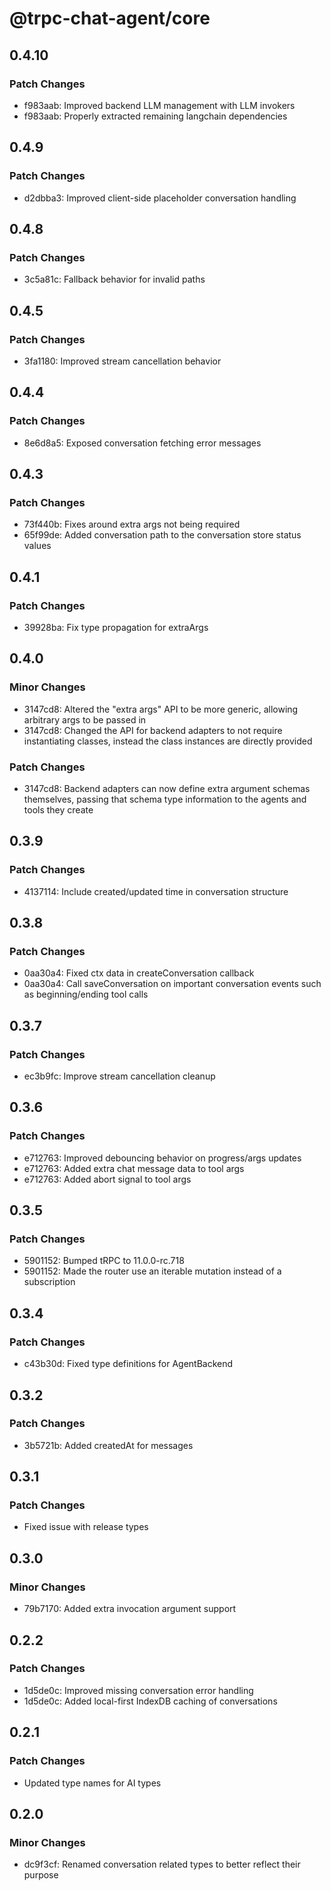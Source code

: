 # @trpc-chat-agent/core

## 0.4.10

### Patch Changes

- f983aab: Improved backend LLM management with LLM invokers
- f983aab: Properly extracted remaining langchain dependencies

## 0.4.9

### Patch Changes

- d2dbba3: Improved client-side placeholder conversation handling

## 0.4.8

### Patch Changes

- 3c5a81c: Fallback behavior for invalid paths

## 0.4.5

### Patch Changes

- 3fa1180: Improved stream cancellation behavior

## 0.4.4

### Patch Changes

- 8e6d8a5: Exposed conversation fetching error messages

## 0.4.3

### Patch Changes

- 73f440b: Fixes around extra args not being required
- 65f99de: Added conversation path to the conversation store status values

## 0.4.1

### Patch Changes

- 39928ba: Fix type propagation for extraArgs

## 0.4.0

### Minor Changes

- 3147cd8: Altered the "extra args" API to be more generic, allowing arbitrary args to be passed in
- 3147cd8: Changed the API for backend adapters to not require instantiating classes, instead the class instances are directly provided

### Patch Changes

- 3147cd8: Backend adapters can now define extra argument schemas themselves, passing that schema type information to the agents and tools they create

## 0.3.9

### Patch Changes

- 4137114: Include created/updated time in conversation structure

## 0.3.8

### Patch Changes

- 0aa30a4: Fixed ctx data in createConversation callback
- 0aa30a4: Call saveConversation on important conversation events such as beginning/ending tool calls

## 0.3.7

### Patch Changes

- ec3b9fc: Improve stream cancellation cleanup

## 0.3.6

### Patch Changes

- e712763: Improved debouncing behavior on progress/args updates
- e712763: Added extra chat message data to tool args
- e712763: Added abort signal to tool args

## 0.3.5

### Patch Changes

- 5901152: Bumped tRPC to 11.0.0-rc.718
- 5901152: Made the router use an iterable mutation instead of a subscription

## 0.3.4

### Patch Changes

- c43b30d: Fixed type definitions for AgentBackend

## 0.3.2

### Patch Changes

- 3b5721b: Added createdAt for messages

## 0.3.1

### Patch Changes

- Fixed issue with release types

## 0.3.0

### Minor Changes

- 79b7170: Added extra invocation argument support

## 0.2.2

### Patch Changes

- 1d5de0c: Improved missing conversation error handling
- 1d5de0c: Added local-first IndexDB caching of conversations

## 0.2.1

### Patch Changes

- Updated type names for AI types

## 0.2.0

### Minor Changes

- dc9f3cf: Renamed conversation related types to better reflect their purpose

